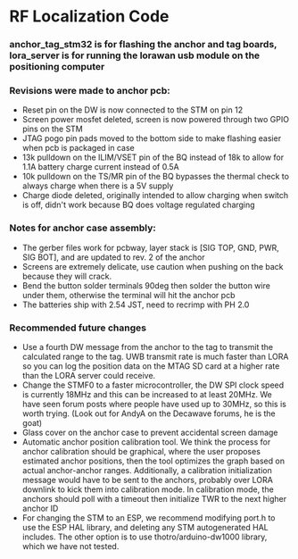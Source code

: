 # RF Localization Code

### anchor_tag_stm32 is for flashing the anchor and tag boards, lora_server is for running the lorawan usb module on the positioning computer

### Revisions were made to anchor pcb:

- Reset pin on the DW is now connected to the STM on pin 12
- Screen power mosfet deleted, screen is now powered through two GPIO pins on the STM
- JTAG pogo pin pads moved to the bottom side to make flashing easier when pcb is packaged in case
- 13k pulldown on the ILIM/VSET pin of the BQ instead of 18k to allow for 1.1A battery charge current instead of 0.5A
- 10k pulldown on the TS/MR pin of the BQ bypasses the thermal check to always charge when there is a 5V supply
- Charge diode deleted, originally intended to allow charging when switch is off, didn't work because BQ does voltage regulated charging

### Notes for anchor case assembly:

- The gerber files work for pcbway, layer stack is [SIG TOP, GND, PWR, SIG BOT], and are updated to rev. 2 of the anchor
- Screens are extremely delicate, use caution when pushing on the back because they will crack.
- Bend the button solder terminals 90deg then solder the button wire under them, otherwise the terminal will hit the anchor pcb
- The batteries ship with 2.54 JST, need to recrimp with PH 2.0

### Recommended future changes

- Use a fourth DW message from the anchor to the tag to transmit the calculated range to the tag. UWB transmit rate is much faster than LORA so you can log the position data on the MTAG SD card at a higher rate than the LORA server could receive.
- Change the STMF0 to a faster microcontroller, the DW SPI clock speed is currently 18MHz and this can be increased to at least 20MHz. We have seen forum posts where people have used up to 30MHz, so this is worth trying. (Look out for AndyA on the Decawave forums, he is the goat)
- Glass cover on the anchor case to prevent accidental screen damage
- Automatic anchor position calibration tool. We think the process for anchor calibration should be graphical, where the user proposes estimated anchor positions, then the tool optimizes the graph based on actual anchor-anchor ranges. Additionally, a calibration initialization message would have to be sent to the anchors, probably over LORA downlink to kick them into calibration mode. In calibration mode, the anchors should poll with a timeout then initialize TWR to the next higher anchor ID
- For changing the STM to an ESP, we recommend modifying port.h to use the ESP HAL library, and deleting any STM autogenerated HAL includes. The other option is to use thotro/arduino-dw1000 library, which we have not tested.
